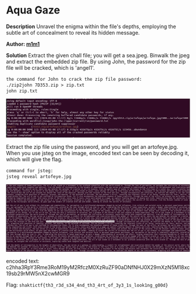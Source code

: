 # Aqua Gaze

**Description**
Unravel the enigma within the file's depths, employing the subtle art of concealment to reveal its hidden message.

**Author: [__m1m1__](https://twitter.com/__m1m1__1)**


**Solution**
Extract the given chall file; you will get a sea.jpeg.
Binwalk the jpeg and extract the embedded zip file.
By using John, the password for the zip file will be cracked, which is 'angel1'.

```
the command for John to crack the zip file password:
./zip2john 7D353.zip > zip.txt
john zip.txt
```
![image](images/zip_pass.png)

Extract the zip file using the password, and you will get an artofeye.jpg. When you use jsteg on the image, encoded text can be seen by decoding it, which will give the flag.

```
command for jsteg:
jsteg reveal artofeye.jpg
```
![image](images/jsteg.png)

encoded text: c2hha3RpY3Rme3RoM19yM2RfczM0XzRuZF90aDNfNHJ0X29mXzN5M18xc19sb29rMW5nX2cwMGR9


Flag: `shaktictf{th3_r3d_s34_4nd_th3_4rt_of_3y3_1s_look1ng_g00d}`